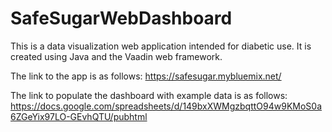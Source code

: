 # SafeSugarWebDashboard
This is a data visualization web application intended for diabetic use. It is created using Java and the Vaadin web framework.

The link to the app is as follows: https://safesugar.mybluemix.net/

The link to populate the dashboard with example data is as follows: https://docs.google.com/spreadsheets/d/149bxXWMgzbqttO94w9KMoS0a6ZGeYix97LO-GEvhQTU/pubhtml
